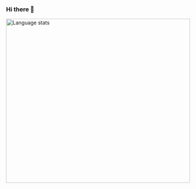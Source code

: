 ### Hi there 👋

<p align="left"> 
  <img width="100%" height="450" src="https://wakatime.com/share/@dd388e5c-1ad5-4a64-9b06-832863e8fa5b/a62d1bfd-2c84-4952-a5f4-1d244ead1ba0.svg" alt="Language stats">
  
</p>



<p align="center">
  
</p>

<!--
**DemiKnight/DemiKnight** is a ✨ _special_ ✨ repository because its `README.md` (this file) appears on your GitHub profile.

[![Languages](https://wakatime.com/share/@dd388e5c-1ad5-4a64-9b06-832863e8fa5b/f9a46351-2465-4fe2-8fd7-5eddbf51b277.svg)](https://wakatime.com/share/@dd388e5c-1ad5-4a64-9b06-832863e8fa5b)
[![Anurag's GitHub stats](https://github-readme-stats.vercel.app/api?username=DemiKnight&count_private=true&show_icons=true&theme=dracula)](https://github.com/anuraghazra/github-readme-stats)
[![Top Langs](https://github-readme-stats.vercel.app/api/top-langs/?username=DemiKnight&theme=dracula)](https://github.com/anuraghazra/github-readme-stats)

<img width="300" height="300" src="https://github-readme-stats.vercel.app/api/top-langs/?username=DemiKnight&theme=dracula" alt="Github languages">

Here are some ideas to get you started:

- 🔭 I’m currently working on ...
- 🌱 I’m currently learning ...
- 👯 I’m looking to collaborate on ...
- 🤔 I’m looking for help with ...
- 💬 Ask me about ...
- 📫 How to reach me: ...
- 😄 Pronouns: ...
- ⚡ Fun fact: ...
-->
